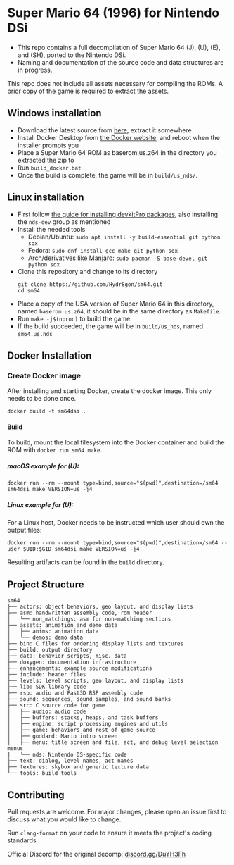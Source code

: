 # Super Mario 64 (1996) for Nintendo DSi

- This repo contains a full decompilation of Super Mario 64 (J), (U), (E), and (SH), ported to the Nintendo DSi.
- Naming and documentation of the source code and data structures are in progress.

This repo does not include all assets necessary for compiling the ROMs.
A prior copy of the game is required to extract the assets.

## Windows installation
 * Download the latest source from [here](https://github.com/Hydr8gon/sm64/archive/nds.zip), extract it somewhere
 * Install Docker Desktop from [the Docker website](https://www.docker.com/get-started), and reboot when the installer prompts you
 * Place a Super Mario 64 ROM as baserom.us.z64 in the directory you extracted the zip to
 * Run `build_docker.bat`
 * Once the build is complete, the game will be in `build/us_nds/`.

## Linux installation
 * First follow [the guide for installing devkitPro packages](https://devkitpro.org/wiki/Getting_Started), also installing the `nds-dev` group as mentioned
 * Install the needed tools
   * Debian/Ubuntu: `sudo apt install -y build-essential git python sox`
   * Fedora: `sudo dnf install gcc make git python sox`
   * Arch/derivatives like Manjaro: `sudo pacman -S base-devel git python sox`
 * Clone this repository and change to its directory
   ```
   git clone https://github.com/Hydr8gon/sm64.git
   cd sm64
   ```
 * Place a copy of the USA version of Super Mario 64 in this directory, named `baserom.us.z64`, it should be in the same directory as `Makefile`.
 * Run `make -j$(nproc)` to build the game
 * If the build succeeded, the game will be in `build/us_nds`, named `sm64.us.nds`

## Docker Installation

### Create Docker image

After installing and starting Docker, create the docker image. This only needs to be done once.
```
docker build -t sm64dsi .
```

#### Build

To build, mount the local filesystem into the Docker container and build the ROM with `docker run sm64 make`.

##### macOS example for (U):
```
docker run --rm --mount type=bind,source="$(pwd)",destination=/sm64 sm64dsi make VERSION=us -j4
```

##### Linux example for (U):
For a Linux host, Docker needs to be instructed which user should own the output files:
```
docker run --rm --mount type=bind,source="$(pwd)",destination=/sm64 --user $UID:$GID sm64dsi make VERSION=us -j4
```

Resulting artifacts can be found in the `build` directory.

## Project Structure
	
	sm64
	├── actors: object behaviors, geo layout, and display lists
	├── asm: handwritten assembly code, rom header
	│   └── non_matchings: asm for non-matching sections
	├── assets: animation and demo data
	│   ├── anims: animation data
	│   └── demos: demo data
	├── bin: C files for ordering display lists and textures
	├── build: output directory
	├── data: behavior scripts, misc. data
	├── doxygen: documentation infrastructure
	├── enhancements: example source modifications
	├── include: header files
	├── levels: level scripts, geo layout, and display lists
	├── lib: SDK library code
	├── rsp: audio and Fast3D RSP assembly code
	├── sound: sequences, sound samples, and sound banks
	├── src: C source code for game
	│   ├── audio: audio code
	│   ├── buffers: stacks, heaps, and task buffers
	│   ├── engine: script processing engines and utils
	│   ├── game: behaviors and rest of game source
	│   ├── goddard: Mario intro screen
	│   ├── menu: title screen and file, act, and debug level selection menus
	|   └── nds: Nintendo DS-specific code
	├── text: dialog, level names, act names
	├── textures: skybox and generic texture data
	└── tools: build tools

## Contributing

Pull requests are welcome. For major changes, please open an issue first to
discuss what you would like to change.

Run `clang-format` on your code to ensure it meets the project's coding standards.

Official Discord for the original decomp: [discord.gg/DuYH3Fh](https://discord.gg/DuYH3Fh)
